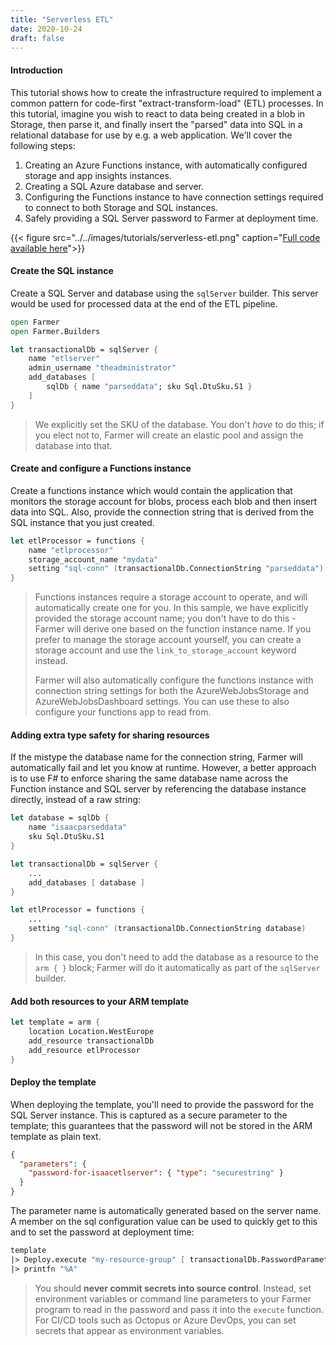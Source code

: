 ```yaml
---
title: "Serverless ETL"
date: 2020-10-24
draft: false
---
```


#### Introduction
This tutorial shows how to create the infrastructure required to implement a common pattern for code-first "extract-transform-load" (ETL) processes. In this tutorial, imagine you wish to react to data being created in a blob in Storage, then parse it, and finally insert the "parsed" data into SQL in a relational database for use by e.g. a web application. We'll cover the following steps:

1. Creating an Azure Functions instance, with automatically configured storage and app insights instances.
1. Creating a SQL Azure database and server.
1. Configuring the Functions instance to have connection settings required to connect to both Storage and SQL instances.
1. Safely providing a SQL Server password to Farmer at deployment time.

{{< figure src="../../images/tutorials/serverless-etl.png" caption="[Full code available here](https://github.com/CompositionalIT/farmer/blob/master/samples/scripts/tutorials/serverless-etl.fsx)">}}

#### Create the SQL instance
Create a SQL Server and database using the `sqlServer` builder. This server would be used for processed data at the end of the ETL pipeline.

```fsharp
open Farmer
open Farmer.Builders

let transactionalDb = sqlServer {
    name "etlserver"
    admin_username "theadministrator"
    add_databases [
        sqlDb { name "parseddata"; sku Sql.DtuSku.S1 }
    ]
}
```

> We explicitly set the SKU of the database. You don't *have* to do this; if you elect not to, Farmer will create an elastic pool and assign the database into that.

#### Create and configure a Functions instance
Create a functions instance which would contain the application that monitors the storage account for blobs, process each blob and then insert data into SQL. Also, provide the connection string that is derived from the SQL instance that you just created.

```fsharp
let etlProcessor = functions {
    name "etlprocessor"
    storage_account_name "mydata"
    setting "sql-conn" (transactionalDb.ConnectionString "parseddata")
}
```

> Functions instances require a storage account to operate, and will automatically create one for you. In this sample, we have explicitly provided the storage account name; you don't have to do this - Farmer will derive one based on the function instance name. If you prefer to manage the storage account yourself, you can create a storage account and use the `link_to_storage_account` keyword instead.
>
> Farmer will also automatically configure the functions instance with connection string settings for both the AzureWebJobsStorage and AzureWebJobsDashboard settings. You can use these to also configure your functions app to read from.

#### Adding extra type safety for sharing resources

If the mistype the database name for the connection string, Farmer will automatically fail and let you know at runtime. However, a better approach is to use F# to enforce sharing the same database name across the Function instance and SQL server by referencing the database instance directly, instead of a raw string:

```fsharp
let database = sqlDb {
    name "isaacparseddata"
    sku Sql.DtuSku.S1
}

let transactionalDb = sqlServer {
    ...
    add_databases [ database ]
}

let etlProcessor = functions {
    ...
    setting "sql-conn" (transactionalDb.ConnectionString database)
}
```

> In this case, you don't need to add the database as a resource to the `arm { }` block; Farmer will do it automatically as part of the `sqlServer` builder.

#### Add both resources to your ARM template

```fsharp
let template = arm {
    location Location.WestEurope
    add_resource transactionalDb
    add_resource etlProcessor
}
```

#### Deploy the template
When deploying the template, you'll need to provide the password for the SQL Server instance. This is captured as a secure parameter to the template; this guarantees that the password will not be stored in the ARM template as plain text.

```json
{
  "parameters": {
    "password-for-isaacetlserver": { "type": "securestring" }
  }
}
```

The parameter name is automatically generated based on the server name. A member on the sql configuration value can be used to quickly get to this and to set the password at deployment time:

```fsharp
template
|> Deploy.execute "my-resource-group" [ transactionalDb.PasswordParameter, "SQL PASSWORD GOES HERE" ]
|> printfn "%A"
```

> You should **never commit secrets into source control**. Instead, set environment variables or command line parameters to your Farmer program to read in the password and pass it into the `execute` function. For CI/CD tools such as Octopus or Azure DevOps, you can set secrets that appear as environment variables.
